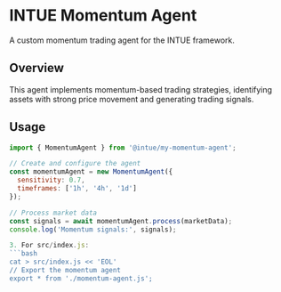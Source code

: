 # INTUE Momentum Agent

A custom momentum trading agent for the INTUE framework.

## Overview

This agent implements momentum-based trading strategies, identifying assets with strong price movement and generating trading signals.

## Usage

```javascript
import { MomentumAgent } from '@intue/my-momentum-agent';

// Create and configure the agent
const momentumAgent = new MomentumAgent({
  sensitivity: 0.7,
  timeframes: ['1h', '4h', '1d']
});

// Process market data
const signals = await momentumAgent.process(marketData);
console.log('Momentum signals:', signals);

3. For src/index.js:
```bash
cat > src/index.js << 'EOL'
// Export the momentum agent
export * from './momentum-agent.js';
